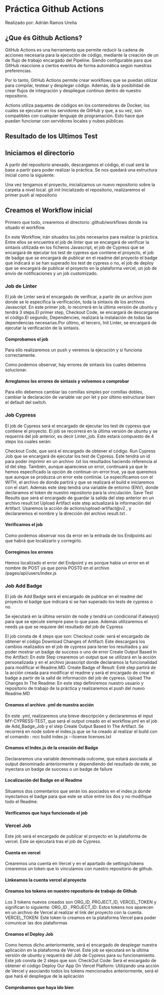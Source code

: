 # Práctica Github Actions
Realizado por: Adrián Ramos Ureña

## ¿Que és Github Actions?
GitHub Actions es una herramienta que permite reducir la cadena de acciones necesaria para la ejecución de código, mediante la creación de un de flujo de trabajo encargado del Pipeline. Siendo configurable para que GitHub reaccione a ciertos eventos de forma automática según nuestras preferencias.

Por lo tanto, GitHub Actions permite crear workflows que se puedan utilizar para compilar, testear y desplegar código. Además, da la posibilidad de crear flujos de integración y despliegue continuo dentro de nuestro repositorio.

Actions utiliza paquetes de códigos en los contenedores de Docker, los cuales se ejecutan en los servidores de GitHub y que, a su vez, son compatibles con cualquier lenguaje de programación. Esto hace que puedan funcionar con servidores locales y nubes públicas.

## Resultado de los Ultimos Test

<!---Start place for the badge -->


<!---End place for the badge -->

## Iniciamos el directorio
A partir del repositorio anexado, descargamos el código, el cual será la base a partir para poder realizar la práctica. Se nos quedará una estructura inicial como la siguiente:

Una vez tengamos el proyecto, inicializamos  un nuevo repositorio sobre la carpeta a nivel local.
git init
Inicializado el repositorio, realizaremos el primer push al repositorio

## Creamos el Workflow inicial
Primero que todo, crearemos el directorio .github/workflows donde ira situado el workflow.

En este Workflow, irán situados los jobs necesarios para realizar la práctica. Entre ellos se encuentra el job de linter que se encargará de verificar la sintaxis utilizada en los ficheros Javascript, el job de Cypress que se encargará de ejecutar los test de cypress que contiene el proyecto, el job de badge que se encargará de publicar en el readme del proyecto el badge que indicará si se han superado los test de cypress o no, el job de deploy que se encargará de publicar el proyecto en la plataforma vercel, un job de envío de notificaciones y un job customizado.

### Job de Linter
El job de Linter será el encargado de verificar, a partir de un archivo json donde se le especifica la verificación, toda la sintaxis de los archivos Javascript.
En este primer job, lo recorrerá en la última versión de ubuntu y tendrá 3 steps.El primer step, Checkout Code, se encargará de descargarse el código.El segundo, Dependencies, realizará la instalación de todas las dependencias necesarias.Por último, el tercero, Init Linter, se encargará de ejecutar la verificación de la sintaxis.

#### Comprobamos el job
Para ello realizaremos un push y veremos la ejecución y si funciona correctamente.



Como podemos observar, hay errores de sintaxis los cuales debemos solucionar.

#### Arreglamos los errores de sintaxis y volvemos a comprobar
Para ello debemos cambiar las comillas simples por comillas dobles, cambiar la declaración de variable var por let y por último estructurar bien el default del switch.

### Job Cypress 
El job de Cypress será el encargado de ejecutar los test de cypress que contiene el proyecto.
El job se recorrerá en la última versión de ubuntu y se requerirá del job anterior, es decir Linter_job. Este estará compuesto de 4 steps los cuales serán:

Checkout Code, que será el encargado de obtener el código.
Run Cypress Job que se encargará de ejecutar los test de Cypress. Este tendrá un id para poder imprimir en un archivo .txt los resultados haciendo referencia al id del step. También, aunque apareciese un error, continuará ya que le hemos especificado la opción de continue-on-error:true, ya que queremos que aunque se produzca un error este continúe. Le especificamos con el WITH, el archivo de donde partirá y que se realizará el build e iniciaremos con el start. Además este step tendrá una variable de entorno (ENV), donde declaramos el token de nuestro repositorio para la vinculación.
Save Test Results que será el encargado de guardar la salida del step anterior en un archivo result.txt
Upload Artifact este step actualizará la información del Artifact. Usaremos la acción de actions/upload-artifact@v2 , y declararemos el nombre y la dirección del archivo result.txt .


#### Verificamos el job
Como podemos observar nos da error en la entrada de los Endpoints así que habrá que localizarlo y corregirlo.


#### Corregimos los errores
Hemos localizado el error del Endpoint y es porque había un error en el nombre de POST ya que ponía POST0 en el archivo /pages/api/users/index.js

### Job Add Badge
El job de Add Badge  será el encargado de publicar en el readme del proyecto el badge que indicará si se han superado los tests de cypress o no.

Se ejecutará en la última versión de node y tendrá un condicional if:always() para que se ejecute siempre pase lo que pase. Además utilizaremos el needs ya que se requiere del resultado del job de Cypress

El job consta de 4 steps que son:
Checkout code: será el encargado de obtener el código
Download Changes of Artifact: Este descargará los cambios realizados en el job de cypress para tener los resultados y así poder mostrar un badge de success o uno de error
Create Output Based In the Artifact: En este Step crearemos un output que se utilizará en la acción personalizada y en el archivo javascript donde declaramos la funcionalidad para modificar el Readme.MD.
Create Badge of Result: Esté step partirá de la acción creada para modificar el readme y será el encargado de crear el badge a partir de la salid de información del job de cypress.
Upload The Changes In The Readme: En este step definiremos nuestro usuario y repositorio de trabajo de la práctica y realizaremos el push del nuevo Readme.MD 

#### Creamos el archivo .yml de nuestra acción
En este .yml, realizaremos una breve descripción y declararemos el input MY-CYPRESS-TEST, que será el output creado en el workflow.yml en el job de Add_Badge_Job y el step Create Output Based In The Artifact. 
Se recorrerá en node sobre el index.js que se ha creado al realizar el build con el comando :
ncc build index.js --license licenses.txt

#### Creamos el Index.js de la creación del Badge
Declararemos una variable denominada outcome, que estará asociada al output denominado anteriormente y dependiendo del resultado de este, se inyectara un badge de success o un badge de failure


#### Localización del Badge en el Readme
Situamos dos comentarios que serán los asociados en el index.js donde inyectamos el badge para que este se sitúe entre los dos y no modifique todo el Readme.

#### Verificamos que haya funcionado el job

### Vercel Job
Este job será el encargado de publicar el proyecto en la plataforma de vercel. Este se ejecutará tras el job de Cypress.

#### Cuenta en vercel
Crearemos una cuenta en Vercel y en el apartado de settings/tokens crearemos un token que lo vinculamos con nuestro repositorio de github.


#### Linkeamos la cuenta vercel al proyecto

####  Creamos los tokens en nuestro repositorio de trabajo de Github
Los 3 tokens nuevos creados son ORG_ID, PROJECT_ID, VERCEL_TOKEN y significan lo siguiente:
ORG_ID , PROJECT_ID: Estos tokens nos aparecen en un archivo de Vercel al realizar el link del proyecto con la cuenta.
VERCEL_TOKEN: Este token lo creamos en la plataforma Vercel para poder comunicar las dos plataformas

####  Creamos el Deploy Job
Como hemos dicho anteriormente, será el encargado de desplegar nuestra aplicación en la plataforma de Vercel. Este job se ejecutará en la última versión de ubuntu y requerirá del Job de Cypress para su funcionamiento. Este job consta de 2 steps que son:
CheckOut Code: Será el encargado de obtener el código
Deploy Our App On Vercel Platform: Utilizando una acción de Vercel y asociando todos los tokens mencionados anteriormente, será el que hará el despliegue de la aplicación

#### Comprobamos que haya ido bien

